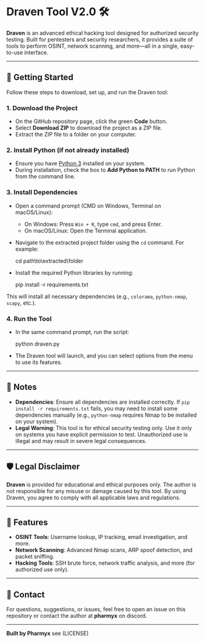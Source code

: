# Draven Tool V2.0 🛠️

**Draven** is an advanced ethical hacking tool designed for authorized security testing. Built for pentesters and security researchers, it provides a suite of tools to perform OSINT, network scanning, and more—all in a single, easy-to-use interface.

---

## 🚀 Getting Started

Follow these steps to download, set up, and run the Draven tool:

### 1. Download the Project
- On the GitHub repository page, click the green **Code** button.
- Select **Download ZIP** to download the project as a ZIP file.
- Extract the ZIP file to a folder on your computer.

### 2. Install Python (if not already installed)
- Ensure you have [Python 3](https://www.python.org/downloads/) installed on your system.
- During installation, check the box to **Add Python to PATH** to run Python from the command line.

### 3. Install Dependencies
- Open a command prompt (CMD on Windows, Terminal on macOS/Linux):
  - On Windows: Press `Win + R`, type `cmd`, and press Enter.
  - On macOS/Linux: Open the Terminal application.
- Navigate to the extracted project folder using the `cd` command. For example:

  cd path\to\extracted\folder

- Install the required Python libraries by running:

  pip install -r requirements.txt

This will install all necessary dependencies (e.g., `colorama`, `python-nmap`, `scapy`, etc.).

### 4. Run the Tool
- In the same command prompt, run the script:

  python draven.py

- The Draven tool will launch, and you can select options from the menu to use its features.

---

## 📝 Notes
- **Dependencies**: Ensure all dependencies are installed correctly. If `pip install -r requirements.txt` fails, you may need to install some dependencies manually (e.g., `python-nmap` requires Nmap to be installed on your system).
- **Legal Warning**: This tool is for ethical security testing only. Use it only on systems you have explicit permission to test. Unauthorized use is illegal and may result in severe legal consequences.

---

## 🛡️ Legal Disclaimer
**Draven** is provided for educational and ethical purposes only. The author is not responsible for any misuse or damage caused by this tool. By using Draven, you agree to comply with all applicable laws and regulations.

---

## 🌟 Features
- **OSINT Tools**: Username lookup, IP tracking, email investigation, and more.
- **Network Scanning**: Advanced Nmap scans, ARP spoof detection, and packet sniffing.
- **Hacking Tools**: SSH brute force, network traffic analysis, and more (for authorized use only).

---

## 📧 Contact
For questions, suggestions, or issues, feel free to open an issue on this repository or contact the author at **pharmyx** on discord.

---

**Built by Pharmyx** see (LICENSE)
